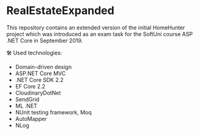 # RealEstateExpanded
This repository contains an extended version of the initial HomeHunter project which was introduced as an exam task for the SoftUni course ASP .NET Core in September 2019.

🛠 Used technologies:
- Domain-driven design
- ASP.NET Core MVC
- .NET Core SDK 2.2
- EF Core 2.2
- CloudinaryDotNet
- SendGrid
- ML .NET
- NUnit testing framework, Moq
- AutoMapper
- NLog


